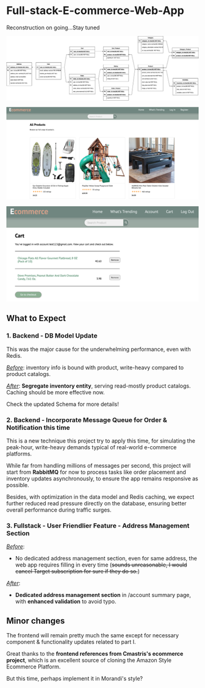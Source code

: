 # Full-stack-E-commerce-Web-App 

Reconstruction on going...Stay tuned

![Alt Text](backend/utils/ER_Diagram.png)

![Alt Text](frontend/public/Frontend-UI-Template-2.png)

![Alt Text](frontend/public/Frontend-UI-Template.png)
## What to Expect

### 1. Backend - DB Model Update
This was the major cause for the underwhelming performance, even with Redis.


*<u>Before</u>*: inventory info is bound with product, write-heavy compared to product catalogs.

*<u>After</u>*: **Segregate inventory entity**, serving read-mostly product catalogs. Caching should be more effective now.

Check the updated Schema for more details!

### 2. Backend - Incorporate Message Queue for Order & Notification this time

This is a new technique this project try to apply this time, for simulating the peak-hour, write-heavy demands typical of real-world e-commerce platforms.

While far from handling millions of messages per second, this project will start from **RabbitMQ** for now to process tasks like order placement and inventory updates asynchronously, to ensure the app remains responsive as possible. 

Besides, with optimization in the data model and Redis caching, we expect further reduced read pressure directly on the database, ensuring better overall performance during traffic surges.

### 3. Fullstack - User Friendlier Feature - Address Management Section

*<u>Before</u>*: 
- No dedicated address management section, even for same address, the web app requires filling in every time (~~sounds unreasonable, I would cancel Target subscription for sure if they do so.~~)

*<u>After</u>*: 
- **Dedicated address management section** in /account summary page, with **enhanced validation** to avoid typo.




## Minor changes

The frontend will remain pretty much the same except for necessary component & functionality updates related to part I.

Great thanks to the **frontend references from Cmastris's ecommerce project**, which is an excellent source of cloning the Amazon Style Ecommerce Platform.

But this time, perhaps implement it in Morandi's style?


